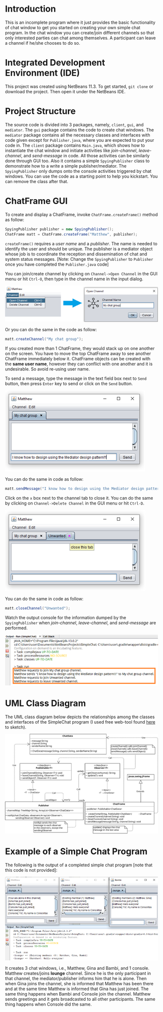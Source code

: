 Introduction
============
This is an incomplete program where it just provides the basic functionality of chat window to get you started on creating your own simple chat program. In the chat window you can create/join different channels so that only interested parties can chat among themselves. A participant can leave a channel if he/she chooses to do so.

Integrated Development Environment (IDE)
========================================
This project was created using NetBeans 11.3. To get started, `git clone` or download the project. Then open it under the NetBeans IDE.

Project Structure
=================
The source code is divided into 3 packages, namely, `client`, `gui`, and `mediator`. The `gui` package contains the code to create chat windows. The `mediator` package contains all the necessary classes and interfaces with code given except for `Publisher.java`, where you are expected to put your code in. The `client` package contains `Main.java`, which shows how to instantiate the chat window and initiate activities like _join-channel_, _leave-channel_, and _send-message_ in code. All those activities can be similarly done through GUI too. Also it contains a simple `SpyingPublisher` class to demonstrate how to a write a simple publisher/mediator. The `SpyingPublisher` only dumps onto the console activities triggered by chat windows. You can use the code as a starting point to help you kickstart. You can remove the class after that.

ChatFrame GUI
=============
To create and display a ChatFrame, invoke `ChatFrame.createFrame()` method as follow:
```java
SpyingPublisher publisher = new SpyingPublisher();
ChatFrame matt = ChatFrame.createFrame("Matthew", publisher);
```
`createFrame()` requires a _user name_ and a _publisher_. The name is needed to identify the user and should be unique. The publisher is a mediator object whose job is to coordinate the reception and dissemination of chat and system status messages.
[Note: Change the `SpyingPublisher` to `Publisher` once you have completed the `Publisher.java` code]

You can join/create channel by clicking on `Channel->Open Channel` in the GUI menu or hit `Ctrl-O`, then type in the channel name in the input dialog. 

![Open a Channel](/doc/images/OpenAChannel.png)

Or you can do the same in the code as follow:
```java
matt.createChannel("My chat group");
```
If you created more than 1 ChatFrame, they would stack up on one another on the screen. You have to move the top ChatFrame away to see another ChatFrame immediately below it. ChatFrame objects can be created with the __same user name__, however they can conflict with one another and it is undesirable. So avoid re-using user name.  

To send a message, type the message in the text field box next to `Send` button, then press `Enter` key to send or click on the `Send` button. 

![Writing a Message](/doc/images/WritingMessage.png)

You can do the same in code as follow:
```java
matt.sendMessage("I know how to design using the Mediator design pattern!!!", "My chat group");
```
Click on the `x` box next to the channel tab to close it. You can do the same by clicking on `Channel->Delete Channel` in the GUI menu or hit `Ctrl-D`.

![Closing a Channel](/doc/images/ClosingChannel.png)

You can do the same in code as follow:
```java
matt.closeChannel("Unwanted");
```
Watch the output console for the information dumped by the `SpyingPublisher` when _join-channel_, _leave-channel_, and _send-message_ are performed.

![Output Given by SpyingPublisher](/doc/images/OutputFromSpyingPublisher.png)


UML Class Diagram
=================
The UML class diagram below depicts the relationships among the classes and interfaces of the SimpleChat program (I used free web-tool found [here](https://app.diagrams.net/) to sketch).

![Simple Chat UML Class Diagram](/doc/images/SimpleChatUMLClassDiagram.svg)

Example of a Simple Chat Program
================================
The following is the output of a completed simple chat program [note that this code is not provided]:

![Simple Chat Example](/doc/images/SimpleChat.png)

It creates 3 chat windows, i.e., Matthew, Gina and Bambi, and 1 console. Matthew creates/joins **lounge** channel. Since he is the only participant in that channel, the mediator/publisher informs him that he is alone. Then when Gina joins the channel, she is informed that Matthew has been there and at the same time Matthew is informed that Gina has just joined. The same thing happens when Bambi and Console join the channel. Matthew sends greetings and it gets broadcasted to all other participants. The same thing happens when Console did the same.  

